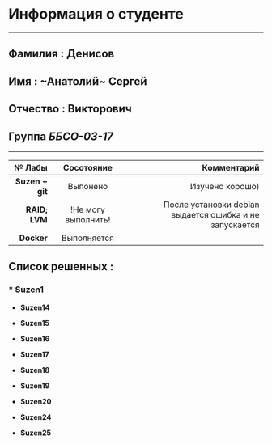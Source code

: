    # Информация о студенте
---------------------------------------
 ## Фамилия : Денисов 

 ## Имя : ~Анатолий~ Сергей
 
 ## Отчество : Викторович 
 
 ## Группа  ***ББСО-03-17***
************************************** 

|   № Лабы    | Сосотояние         | Комментарий|
| ----------: |:------------------:| -----:|
|   **Suzen + git**  |      Выпонено           |   Изучено хорошо) |
|   **RAID; LVM**           |  !Не могу выполнить!      | После установки debian выдается ошибка и не запускается |
|   **Docker**       | Выполняется             |    </head> |


 ## Список решенных : 

### * **Suzen1**
 + **Suzen14**
 - **Suzen15**
 * **Suzen16**
 + **Suzen17**
 - **Suzen18**
 * **Suzen19**
 + **Suzen20**
 - **Suzen24**
 * **Suzen25**
